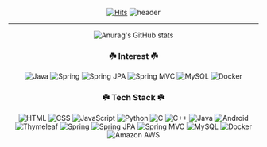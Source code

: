 <div align="center">
  
[![Hits](https://hits.seeyoufarm.com/api/count/incr/badge.svg?url=https%3A%2F%2Fgithub.com%2FCokeLee777&count_bg=%23EDDC07&title_bg=%23555555&icon=github.svg&icon_color=%23E7E7E7&title=hits&edge_flat=false)](https://github.com/CokeLee777)
![header](https://capsule-render.vercel.app/api?type=waving&color=auto&height=300&section=header&text=Hi%20there&fontSize=90&fontColor=f5f5f5&animation=twinkling)

<hr>

![Anurag's GitHub stats](https://github-readme-stats.vercel.app/api?username=CokeLee777&show_icons=true)
  
</div>

<h3 align="center">☘️ Interest ☘️</h3>
<p align="center">
<img alt="Java" src ="https://img.shields.io/badge/Java-007396?style=flat-square&logo=Java&logoColor=white"> <img alt="Spring" src="https://img.shields.io/badge/Spring-6DB33F?style=flat-square&logo=Spring&logoColor=white"> <img alt="Spring JPA" src ="https://img.shields.io/badge/Spring JPA-6DB33F?style=flat-square&logo=Spring&logoColor=white"> <img alt="Spring MVC" src ="https://img.shields.io/badge/Spring MVC-6DB33F?style=flat-square&logo=Spring&logoColor=white"> <img alt="MySQL" src ="https://img.shields.io/badge/MySQL-4479A1?style=flat-square&logo=MySQL&logoColor=white"> <img alt="Docker" src ="https://img.shields.io/badge/Docker-2496ED?style=flat-square&logo=Docker&logoColor=white">
</p>

<h3 align="center">☘️ Tech Stack ☘️</h3>
<p align="center">
<img alt="HTML" src ="https://img.shields.io/badge/HTML5-E34F26?style=flat-square&logo=HTML5&logoColor=white"> <img alt="CSS" src ="https://img.shields.io/badge/CSS3-1572B6?style=flat-square&logo=CSS3&logoColor=white"> <img alt="JavaScript" src ="https://img.shields.io/badge/JavaScript-F7DF1E?style=flat-square&logo=JavaScript&logoColor=white"> <img alt="Python" src ="https://img.shields.io/badge/Python-3776AB?style=flat-square&logo=Python&logoColor=white"> <img alt="C" src ="https://img.shields.io/badge/C-A8B9CC?style=flat-square&logo=C&logoColor=white"> <img alt="C++" src ="https://img.shields.io/badge/C++-00599C?style=flat-square&logo=C%2B%2B&logoColor=white"> <img alt="Java" src ="https://img.shields.io/badge/Java-007396?style=flat-square&logo=Java&logoColor=white"> <img alt="Android" src ="https://img.shields.io/badge/Android-3DDC84?style=flat-square&logo=Android&logoColor=white"> <img alt="Thymeleaf" src ="https://img.shields.io/badge/Thymeleaf-005F0F?style=flat-square&logo=Thymeleaf&logoColor=white"> <img alt="Spring" src ="https://img.shields.io/badge/Spring-6DB33F?style=flat-square&logo=Spring&logoColor=white"> <img alt="Spring JPA" src ="https://img.shields.io/badge/Spring JPA-6DB33F?style=flat-square&logo=Spring&logoColor=white"> <img alt="Spring MVC" src ="https://img.shields.io/badge/Spring MVC-6DB33F?style=flat-square&logo=Spring&logoColor=white"> <img alt="MySQL" src ="https://img.shields.io/badge/MySQL-4479A1?style=flat-square&logo=MySQL&logoColor=white"> <img alt="Docker" src ="https://img.shields.io/badge/Docker-2496ED?style=flat-square&logo=Docker&logoColor=white"> <img alt="Amazon AWS" src ="https://img.shields.io/badge/Amazon AWS-232F3E?style=flat-square&logo=Amazon AWS&logoColor=white">
</p>

